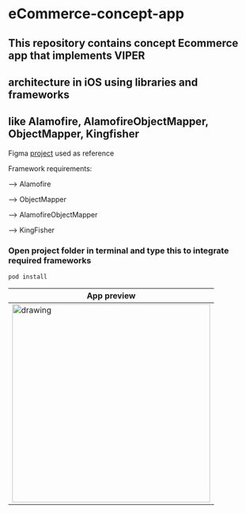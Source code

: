 # eCommerce-concept-app
## This repository contains concept Ecommerce app that implements VIPER
## architecture in iOS using libraries and frameworks 
## like Alamofire, AlamofireObjectMapper, ObjectMapper, Kingfisher 

Figma [project](https://www.figma.com/file/KqZcU5m3GMxAHwgFkvCONz/ECOMMERCE?node-id=2%3A845 "click me") used as reference 

Framework requirements: 

--> Alamofire 

--> ObjectMapper

--> AlamofireObjectMapper

--> KingFisher

### Open project folder in terminal and type this to integrate required frameworks
~~~
pod install
~~~

| App preview | 
| ------------- |
| <img src="https://user-images.githubusercontent.com/44157132/186978870-72fcc3ee-bf41-4b74-b791-31701853c8cc.gif" alt="drawing" width="400"/> |
